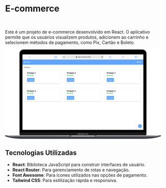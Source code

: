 <h1>E-commerce</h1>
<br>
<p>Este é um projeto de e-commerce desenvolvido em React. O aplicativo permite que os usuários visualizem produtos, adicionem ao carrinho e selecionem métodos de pagamento, como Pix, Cartão e Boleto.</p>

<img src="https://github.com/Carleone-Souza-Santos/mark/blob/master/marketplace/src/assets/Macbook.png" alt="img-Macbook"  />

## Tecnologias Utilizadas

- **React**: Biblioteca JavaScript para construir interfaces de usuário.
- **React Router**: Para gerenciamento de rotas e navegação.
- **Font Awesome**: Para ícones utilizados nas opções de pagamento.
- **Tailwind CSS**: Para estilização rápida e responsiva.
